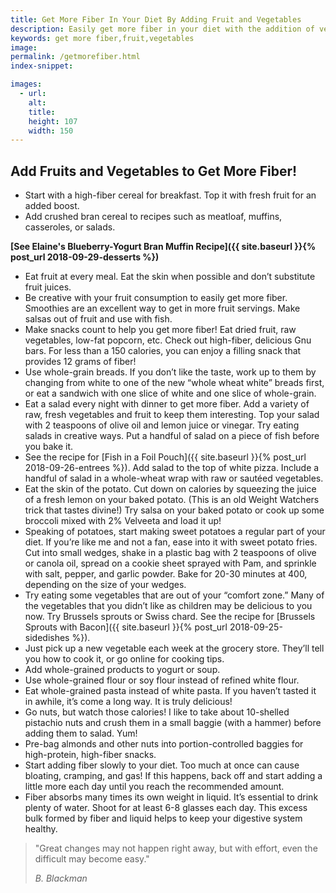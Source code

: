 ```yaml
---
title: Get More Fiber In Your Diet By Adding Fruit and Vegetables
description: Easily get more fiber in your diet with the addition of vegetables, fruits, and whole-grains.  Discover easy ways add roughage to your daily intake.
keywords: get more fiber,fruit,vegetables
image: 
permalink: /getmorefiber.html
index-snippet: 

images:
  - url: 
    alt: 
    title: 
    height: 107
    width: 150
---
```


## Add Fruits and Vegetables to Get More Fiber!
* Start with a high-fiber cereal for breakfast. Top it with fresh fruit for an added boost.
* Add crushed bran cereal to recipes such as meatloaf, muffins, casseroles, or salads. 

__[See Elaine's Blueberry-Yogurt Bran Muffin Recipe]({{ site.baseurl }}{% post_url 2018-09-29-desserts %})__

* Eat fruit at every meal. Eat the skin when possible and don’t substitute fruit juices.
* Be creative with your fruit consumption to easily get more fiber. Smoothies are an excellent way to get in more fruit servings. Make salsas out of fruit and use with fish.
* Make snacks count to help you get more fiber! Eat dried fruit, raw vegetables, low-fat popcorn, etc. Check out high-fiber, delicious Gnu bars. For less than a 150 calories, you can enjoy a filling snack that provides 12 grams of fiber!  
* Use whole-grain breads. If you don’t like the taste, work up to them by changing from white to one of the new “whole wheat white” breads first, or eat a sandwich with one slice of white and one slice of whole-grain.
* Eat a salad every night with dinner to get more fiber. Add a variety of raw, fresh vegetables and fruit to keep them interesting. Top your salad with 2 teaspoons of olive oil and lemon juice or vinegar. Try eating salads in creative ways. Put a handful of salad on a piece of fish before you bake it.
* See the recipe for [Fish in a Foil Pouch]({{ site.baseurl }}{% post_url 2018-09-26-entrees %}). Add salad to the top of white pizza. Include a handful of salad in a whole-wheat wrap with raw or sautéed vegetables.
* Eat the skin of the potato. Cut down on calories by squeezing the juice of a fresh lemon on your baked potato. (This is an old Weight Watchers trick that tastes divine!) Try salsa on your baked potato or cook up some broccoli mixed with 2% Velveeta and load it up!
* Speaking of potatoes, start making sweet potatoes a regular part of your diet. If you’re like me and not a fan, ease into it with sweet potato fries. Cut into small wedges, shake in a plastic bag with 2 teaspoons of olive or canola oil, spread on a cookie sheet sprayed with Pam, and sprinkle with salt, pepper, and garlic powder. Bake for 20-30 minutes at 400, depending on the size of your wedges.
* Try eating some vegetables that are out of your “comfort zone.” Many of the vegetables that you didn’t like as children may be delicious to you now. Try Brussels sprouts or Swiss chard. See the recipe for [Brussels Sprouts with Bacon]({{ site.baseurl }}{% post_url 2018-09-25-sidedishes %}).
* Just pick up a new vegetable each week at the grocery store. They’ll tell you how to cook it, or go online for cooking tips.
* Add whole-grained products to yogurt or soup.
* Use whole-grained flour or soy flour instead of refined white flour.
* Eat whole-grained pasta instead of white pasta. If you haven’t tasted it in awhile, it’s come a long way. It is truly delicious!
* Go nuts, but watch those calories! I like to take about 10-shelled pistachio nuts and crush them in a small baggie (with a hammer) before adding them to salad. Yum! 
* Pre-bag almonds and other nuts into portion-controlled baggies for high-protein, high-fiber snacks.
* Start adding fiber slowly to your diet. Too much at once can cause bloating, cramping, and gas! If this happens, back off and start adding a little more each day until you reach the recommended amount.
* Fiber absorbs many times its own weight in liquid. It’s essential to drink plenty of water.  Shoot for at least 6-8 glasses each day. This excess bulk formed by fiber and liquid helps to keep your digestive system healthy.

> "Great changes may not happen right away, but with effort, even the difficult may become easy."
>
> <cite>B. Blackman</cite>
